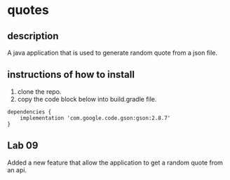 # quotes

## description
A java application that is used to generate random quote from a json file.

## instructions of how to install
1. clone the repo.
2. copy the code block below into build.gradle file.
```
dependencies {
    implementation 'com.google.code.gson:gson:2.8.7'
}
```
## Lab 09
Added a new feature that allow the application to get a random quote from an api.